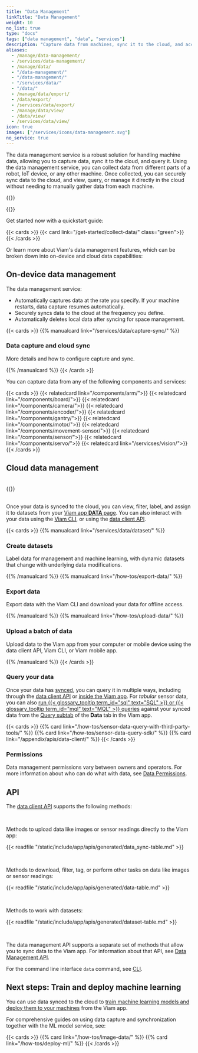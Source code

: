 ```yaml
---
title: "Data Management"
linkTitle: "Data Management"
weight: 10
no_list: true
type: "docs"
tags: ["data management", "data", "services"]
description: "Capture data from machines, sync it to the cloud, and access it and train image classification and object detection models on the data."
aliases:
  - /manage/data-management/
  - /services/data-management/
  - /manage/data/
  - "/data-management/"
  - "/data-management/"
  - "/services/data/"
  - "/data/"
  - /manage/data/export/
  - /data/export/
  - /services/data/export/
  - /manage/data/view/
  - /data/view/
  - /services/data/view/
icon: true
images: ["/services/icons/data-management.svg"]
no_service: true
---
```


The data management service is a robust solution for handling machine data, allowing you to capture data, sync it to the cloud, and query it.
Using the data management service, you can collect data from different parts of a robot, IoT device, or any other machine.
Once collected, you can securely sync data to the cloud, and view, query, or manage it directly in the cloud without needing to manually gather data from each machine.

{{<imgproc src="/services/data/data_management.png" resize="x1100" declaredimensions=true alt="Data is captured on the machine, uploaded to the cloud, and then deleted off local storage." class="imgzoom" >}}

{{<youtube embed_url="https://www.youtube-nocookie.com/embed/J0NNiQD0ocQ">}}

Get started now with a quickstart guide:

{{< cards >}}
{{< card link="/get-started/collect-data/" class="green">}}
{{< /cards >}}

Or learn more about Viam's data management features, which can be broken down into on-device and cloud data capabilities:

## On-device data management

The data management service:

- Automatically captures data at the rate you specify.
  If your machine restarts, data capture resumes automatically.
- Securely syncs data to the cloud at the frequency you define.
- Automatically deletes local data after syncing for space management.

{{< cards >}}
{{% manualcard link="/services/data/capture-sync/" %}}

### Data capture and cloud sync

More details and how to configure capture and sync.

{{% /manualcard %}}
{{< /cards >}}

You can capture data from any of the following components and services:

{{< cards >}}
{{< relatedcard link="/components/arm/">}}
{{< relatedcard link="/components/board/">}}
{{< relatedcard link="/components/camera/">}}
{{< relatedcard link="/components/encoder/">}}
{{< relatedcard link="/components/gantry/">}}
{{< relatedcard link="/components/motor/">}}
{{< relatedcard link="/components/movement-sensor/">}}
{{< relatedcard link="/components/sensor/">}}
{{< relatedcard link="/components/servo/">}}
{{< relatedcard link="/servicses/vision/">}}
{{< /cards >}}

## Cloud data management

<br>
{{<imgproc src="/architecture/data-flow.svg" resize="x1100" declaredimensions=true alt="Data flowing from local disk to cloud to the Viam app, SDKs, and MQL and SQL queries." class="imgzoom">}}
<br><br>

Once your data is synced to the cloud, you can view, filter, label, and assign it to datasets from your [Viam app **DATA** page](https://app.viam.com/data/view).
You can also interact with your data using the [Viam CLI](/cli/#data), or using the [data client API](/appendix/apis/data-client/).

<!-- markdownlint-disable-file MD034 -->

{{< cards >}}
{{% manualcard link="/services/data/dataset/" %}}

### Create datasets

Label data for management and machine learning, with dynamic datasets that change with underlying data modifications.

{{% /manualcard %}}
{{% manualcard link="/how-tos/export-data/" %}}

### Export data

Export data with the Viam CLI and download your data for offline access.

{{% /manualcard %}}
{{% manualcard link="/how-tos/upload-data/" %}}

### Upload a batch of data

Upload data to the Viam app from your computer or mobile device using the data client API, Viam CLI, or Viam mobile app.

{{% /manualcard %}}
{{< /cards >}}

### Query your data

Once your data has [synced](/services/data/capture-sync/), you can query it in multiple ways, including through the [data client API](/appendix/apis/data-client/) or [inside the Viam app](/how-tos/sensor-data-query-with-third-party-tools/).
For _tabular_ sensor data, you can also [run {{< glossary_tooltip term_id="sql" text="SQL" >}} or {{< glossary_tooltip term_id="mql" text="MQL" >}} queries](/how-tos/sensor-data-query-sdk/) against your synced data from the [Query subtab](https://app.viam.com/data/query) of the **Data** tab in the Viam app.

{{< cards >}}
{{% card link="/how-tos/sensor-data-query-with-third-party-tools/" %}}
{{% card link="/how-tos/sensor-data-query-sdk/" %}}
{{% card link="/appendix/apis/data-client/" %}}
{{< /cards >}}

### Permissions

Data management permissions vary between owners and operators.
For more information about who can do what with data, see [Data Permissions](/cloud/rbac/#data-and-machine-learning).

## API

The [data client API](/appendix/apis/data-client/) supports the following methods:

<br>

Methods to upload data like images or sensor readings directly to the Viam app:

{{< readfile "/static/include/app/apis/generated/data_sync-table.md" >}}

<br>

Methods to download, filter, tag, or perform other tasks on data like images or sensor readings:

{{< readfile "/static/include/app/apis/generated/data-table.md" >}}

<br>

Methods to work with datasets:

{{< readfile "/static/include/app/apis/generated/dataset-table.md" >}}

<br>

The data management API supports a separate set of methods that allow you to sync data to the Viam app.
For information about that API, see [Data Management API](/appendix/apis/#data-management).

For the command line interface `data` command, see [CLI](/cli/#data).

## Next steps: Train and deploy machine learning

You can use data synced to the cloud to [train machine learning models and deploy them to your machines](/how-tos/deploy-ml/) from the Viam app.

For comprehensive guides on using data capture and synchronization together with the ML model service, see:

{{< cards >}}
{{% card link="/how-tos/image-data/" %}}
{{% card link="/how-tos/deploy-ml/" %}}
{{< /cards >}}
